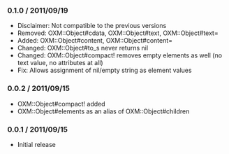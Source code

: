 ### 0.1.0 / 2011/09/19
* Disclaimer: Not compatible to the previous versions
 * Removed: OXM::Object#cdata, OXM::Object#text, OXM::Object#text=
 * Added: OXM::Object#content, OXM::Object#content=
 * Changed: OXM::Object#to_s never returns nil
 * Changed: OXM::Object#compact! removes empty elements as well (no text value, no attributes at all)
 * Fix: Allows assignment of nil/empty string as element values

### 0.0.2 / 2011/09/15
* OXM::Object#compact! added
* OXM::Object#elements as an alias of OXM::Object#children

### 0.0.1 / 2011/09/15
* Initial release

